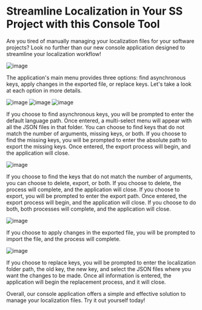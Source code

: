 # Streamline Localization in Your SS Project with this Console Tool

Are you tired of manually managing your localization files for your software projects? Look no further than our new console application designed to streamline your localization workflow!

![image](https://user-images.githubusercontent.com/58659931/218817197-827d1934-4378-4ccb-87d3-a9118cb5203d.png)

The application's main menu provides three options: find asynchronous keys, apply changes in the exported file, or replace keys. Let's take a look at each option in more details.

![image](https://user-images.githubusercontent.com/58659931/218817488-0ba34e67-3039-4162-8291-5eb4669a8868.png)
![image](https://user-images.githubusercontent.com/58659931/218818263-d8d2d8c5-fc77-40a6-ba5c-e1fb7a0180be.png)
![image](https://user-images.githubusercontent.com/58659931/218818359-79a65d48-4895-4ed8-9d34-b6282939ca48.png)

If you choose to find asynchronous keys, you will be prompted to enter the default language path. Once entered, a multi-select menu will appear with all the JSON files in that folder. You can choose to find keys that do not match the number of arguments, missing keys, or both. If you choose to find the missing keys, you will be prompted to enter the absolute path to export the missing keys. Once entered, the export process will begin, and the application will close.

![image](https://user-images.githubusercontent.com/58659931/218818963-747766a5-b1c0-420f-95d2-7017a5f63925.png)

If you choose to find the keys that do not match the number of arguments, you can choose to delete, export, or both. If you choose to delete, the process will complete, and the application will close. If you choose to export, you will be prompted to enter the export path. Once entered, the export process will begin, and the application will close. If you choose to do both, both processes will complete, and the application will close.

![image](https://user-images.githubusercontent.com/58659931/218820012-e1596f88-5916-4f4f-a482-402c692ed207.png)

If you choose to apply changes in the exported file, you will be prompted to import the file, and the process will complete.

![image](https://user-images.githubusercontent.com/58659931/218820350-bfc0ccae-06e8-46d6-853d-7a2d1df3b156.png)

 If you choose to replace keys, you will be prompted to enter the localization folder path, the old key, the new key, and select the JSON files where you want the changes to be made. Once all information is entered, the application will begin the replacement process, and it will close.

Overall, our console application offers a simple and effective solution to manage your localization files. Try it out yourself today!
